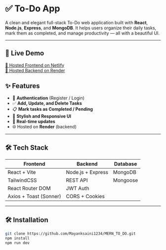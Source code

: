 # ✅ To-Do App

A clean and elegant full-stack To-Do web application built with **React**, **Node.js**, **Express**, and **MongoDB**. It helps users organize their daily tasks, mark them as completed, and manage productivity — all with a beautiful UI.

---
## 🔗 Live Demo

[🔗 Hosted Frontend on Netlify](https://mern-to-do-mu.vercel.app/)  
[🔗 Hosted Backend on Render](https://todoapppractice.onrender.com)

## ✨ Features

- 🔐 **Authentication** (Register / Login)
- ✅ **Add, Update, and Delete Tasks**
- 📋 **Mark tasks as Completed / Pending**
- 🎨 **Stylish and Responsive UI**
- 🔁 **Real-time updates**
- 🌐 Hosted on **Render** (backend)

---

## 🛠️ Tech Stack

| Frontend                | Backend            | Database   |
|-------------------------|--------------------|------------|
| React + Vite            | Node.js + Express  | MongoDB    |
| TailwindCSS             | REST API           | Mongoose   |
| React Router DOM        | JWT Auth           |            |
| Axios + Toast (Sonner)  | CORS + Cookies     |            |

---


## 🛠️ Installation 
```bash
git clone https://github.com/Mayanksaini1234/MERN_TO_DO.git
npm install
npm run dev
